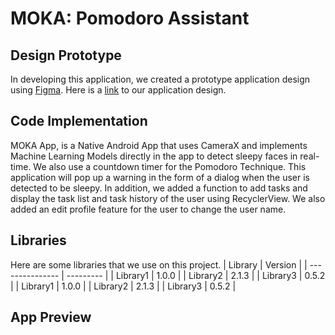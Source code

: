# MOKA: Pomodoro Assistant
## Design Prototype
In developing this application, we created a prototype application design using [Figma](https://www.figma.com).
Here is a [link](https://www.figma.com/file/p63qALu5hQNAAKgzvOn900/MOKA---Study-Monitoring?type=design&node-id=0%3A1&mode=design&t=kC9MRKSLbZbEJUnu-1) to our application design.

## Code Implementation
MOKA App, is a Native Android App that uses CameraX and implements Machine Learning Models directly in the app to detect sleepy faces in real-time. We also use a countdown timer for the Pomodoro Technique. This application will pop up a warning in the form of a dialog when the user is detected to be sleepy. In addition, we added a function to add tasks and display the task list and task history of the user using RecyclerView. We also added an edit profile feature for the user to change the user name.

## Libraries
Here are some libraries that we use on this project.
| Library         | Version   |
| --------------- | --------- |
| Library1        | 1.0.0     |
| Library2        | 2.1.3     |
| Library3        | 0.5.2     |
| Library1        | 1.0.0     |
| Library2        | 2.1.3     |
| Library3        | 0.5.2     |

## App Preview
